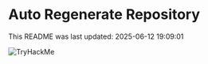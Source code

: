 # Auto Regenerate Repository

This README was last updated: 2025-06-12 19:09:01

 ![TryHackMe](https://tryhackme.com/badge/533634)